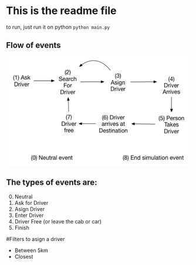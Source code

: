 # This is the readme file

to run, just run it on python `python main.py`

## Flow of events
![Alt text](others/img/Events.png?raw=true "Title")

## The types of events are:
0. Neutral
1. Ask for Driver
2. Asign Driver
3. Enter Driver
4. Driver Free (or leave the cab or car)
5. Finish

#Filters to asign a driver
* Between 5km 
* Closest
